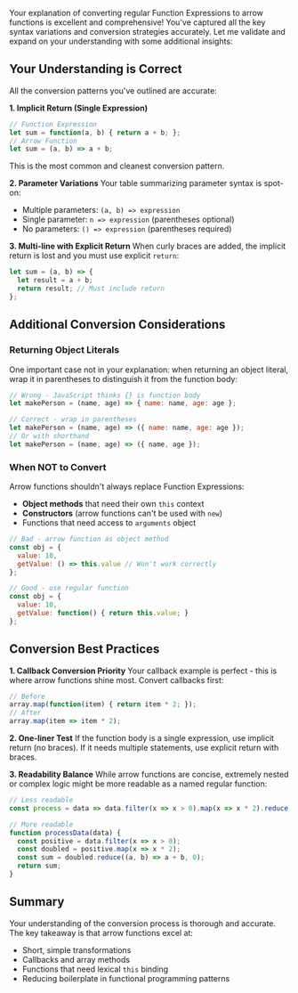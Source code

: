 Your explanation of converting regular Function Expressions to arrow functions is excellent and comprehensive! You've captured all the key syntax variations and conversion strategies accurately. Let me validate and expand on your understanding with some additional insights:

## Your Understanding is Correct

All the conversion patterns you've outlined are accurate:

**1. Implicit Return (Single Expression)**
```js
// Function Expression
let sum = function(a, b) { return a + b; };
// Arrow Function
let sum = (a, b) => a + b;
```
This is the most common and cleanest conversion pattern.

**2. Parameter Variations**
Your table summarizing parameter syntax is spot-on:
- Multiple parameters: `(a, b) => expression`
- Single parameter: `n => expression` (parentheses optional)
- No parameters: `() => expression` (parentheses required)

**3. Multi-line with Explicit Return**
When curly braces are added, the implicit return is lost and you must use explicit `return`:
```js
let sum = (a, b) => {
  let result = a + b;
  return result; // Must include return
};
```

## Additional Conversion Considerations

### Returning Object Literals
One important case not in your explanation: when returning an object literal, wrap it in parentheses to distinguish it from the function body:

```js
// Wrong - JavaScript thinks {} is function body
let makePerson = (name, age) => { name: name, age: age };

// Correct - wrap in parentheses
let makePerson = (name, age) => ({ name: name, age: age });
// Or with shorthand
let makePerson = (name, age) => ({ name, age });
```

### When NOT to Convert

Arrow functions shouldn't always replace Function Expressions:
- **Object methods** that need their own `this` context
- **Constructors** (arrow functions can't be used with `new`)
- Functions that need access to `arguments` object

```js
// Bad - arrow function as object method
const obj = {
  value: 10,
  getValue: () => this.value // Won't work correctly
};

// Good - use regular function
const obj = {
  value: 10,
  getValue: function() { return this.value; }
};
```

## Conversion Best Practices

**1. Callback Conversion Priority**
Your callback example is perfect - this is where arrow functions shine most. Convert callbacks first:
```js
// Before
array.map(function(item) { return item * 2; });
// After
array.map(item => item * 2);
```

**2. One-liner Test**
If the function body is a single expression, use implicit return (no braces). If it needs multiple statements, use explicit return with braces.

**3. Readability Balance**
While arrow functions are concise, extremely nested or complex logic might be more readable as a named regular function:
```js
// Less readable
const process = data => data.filter(x => x > 0).map(x => x * 2).reduce((a, b) => a + b, 0);

// More readable
function processData(data) {
  const positive = data.filter(x => x > 0);
  const doubled = positive.map(x => x * 2);
  const sum = doubled.reduce((a, b) => a + b, 0);
  return sum;
}
```

## Summary

Your understanding of the conversion process is thorough and accurate. The key takeaway is that arrow functions excel at:
- Short, simple transformations
- Callbacks and array methods
- Functions that need lexical `this` binding
- Reducing boilerplate in functional programming patterns
